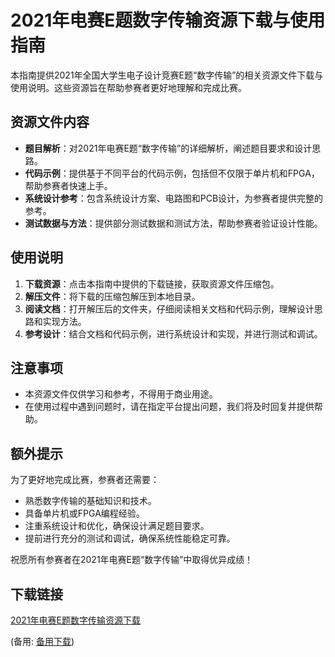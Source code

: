 # 2021年电赛E题数字传输资源下载与使用指南

本指南提供2021年全国大学生电子设计竞赛E题“数字传输”的相关资源文件下载与使用说明。这些资源旨在帮助参赛者更好地理解和完成比赛。

## 资源文件内容

- **题目解析**：对2021年电赛E题“数字传输”的详细解析，阐述题目要求和设计思路。
- **代码示例**：提供基于不同平台的代码示例，包括但不仅限于单片机和FPGA，帮助参赛者快速上手。
- **系统设计参考**：包含系统设计方案、电路图和PCB设计，为参赛者提供完整的参考。
- **测试数据与方法**：提供部分测试数据和测试方法，帮助参赛者验证设计性能。

## 使用说明

1. **下载资源**：点击本指南中提供的下载链接，获取资源文件压缩包。
2. **解压文件**：将下载的压缩包解压到本地目录。
3. **阅读文档**：打开解压后的文件夹，仔细阅读相关文档和代码示例，理解设计思路和实现方法。
4. **参考设计**：结合文档和代码示例，进行系统设计和实现，并进行测试和调试。

## 注意事项

- 本资源文件仅供学习和参考，不得用于商业用途。
- 在使用过程中遇到问题时，请在指定平台提出问题，我们将及时回复并提供帮助。

## 额外提示

为了更好地完成比赛，参赛者还需要：

- 熟悉数字传输的基础知识和技术。
- 具备单片机或FPGA编程经验。
- 注重系统设计和优化，确保设计满足题目要求。
- 提前进行充分的测试和调试，确保系统性能稳定可靠。

祝愿所有参赛者在2021年电赛E题“数字传输”中取得优异成绩！

## 下载链接
[2021年电赛E题数字传输资源下载](https://pan.quark.cn/s/3c2c35ac2d24) 

(备用: [备用下载](https://pan.baidu.com/s/15vQNBmpHhCWtLehG_Vv9PA?pwd=1234))
